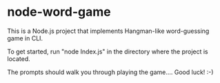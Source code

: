 # node-word-game

This is a Node.js project that implements Hangman-like word-guessing game in CLI.

To get started, run "node Index.js" in the directory where the project is located.

The prompts should walk you through playing the game.... Good luck! :-)
